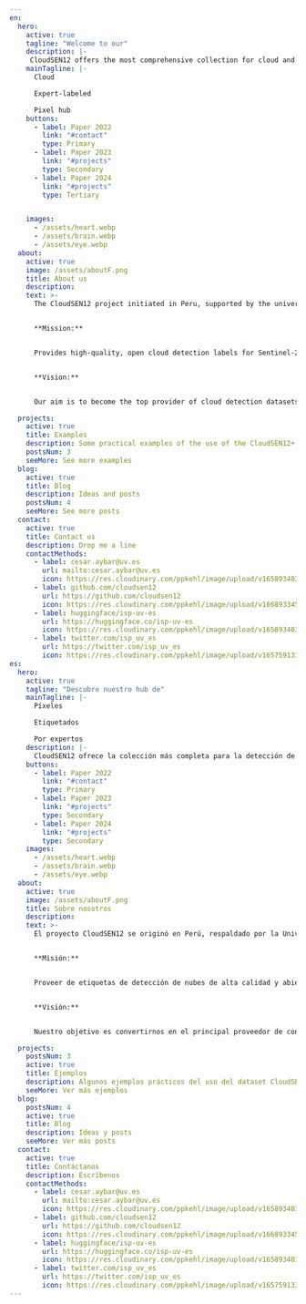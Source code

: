 ```yaml
---
en:
  hero:
    active: true
    tagline: "Welcome to our"
    description: |-
     CloudSEN12 offers the most comprehensive collection for cloud and cloud shadow detection in Sentinel-2.
    mainTagline: |-
      Cloud

      Expert-labeled

      Pixel hub
    buttons:
      - label: Paper 2022
        link: "#contact"
        type: Primary
      - label: Paper 2023
        link: "#projects"
        type: Secondary
      - label: Paper 2024
        link: "#projects"
        type: Tertiary


    images:
      - /assets/heart.webp
      - /assets/brain.webp
      - /assets/eye.webp
  about:
    active: true
    image: /assets/aboutF.png
    title: About us
    description: 
    text: >-
      The CloudSEN12 project initiated in Peru, supported by the universities of Salzburg, San Marcos, and Valencia. It stemmed from the necessity to tackle the challenge of working with images contaminated by clouds in South America, where cloud detection algorithms usually perform poorly. Due to the absence of suitable datasets for regions outside Europe and the US, we created CloudSEN12, an unbias globally distributed dataset. After the dataset’s release and receiving valuable feedback, the team was motivated to improve further, leading to CloudSEN12+, where, with the acquired knowledge, we refined the dataset to ensure maximum trustworthiness.


      **Mission:**


      Provides high-quality, open cloud detection labels for Sentinel-2, ensuring fair global data distribution.


      **Vision:**


      Our aim is to become the top provider of cloud detection datasets across multiple optical remote sensing sensors. We are dedicated to providing researchers and industries with the necessary models and datasets to accurate perform cloud screening.

  projects:
    active: true
    title: Examples
    description: Some practical examples of the use of the CloudSEN12+
    postsNum: 3
    seeMore: See more examples
  blog:
    active: true
    title: Blog
    description: Ideas and posts
    postsNum: 4
    seeMore: See more posts
  contact:
    active: true
    title: Contact us
    description: Drop me a line
    contactMethods:
      - label: cesar.aybar@uv.es
        url: mailto:cesar.aybar@uv.es
        icon: https://res.cloudinary.com/ppkehl/image/upload/v1658934033/icons/icon-mail_tyul5l.svg
      - label: github.com/cloudsen12
        url: https://github.com/cloudsen12
        icon: https://res.cloudinary.com/ppkehl/image/upload/v1668933459/icons/mastodon_fhq4bo.svg
      - label: huggingface/isp-uv-es
        url: https://huggingface.co/isp-uv-es
        icon: https://res.cloudinary.com/ppkehl/image/upload/v1658934033/icons/icon-instagram_ljjd3k.svg
      - label: twitter.com/isp_uv_es
        url: https://twitter.com/isp_uv_es
        icon: https://res.cloudinary.com/ppkehl/image/upload/v1657591338/icons/logo-github_o8nj8f_ltj0dc.svg
es:
  hero:
    active: true
    tagline: "Descubre nuestro hub de"
    mainTagline: |-
      Píxeles

      Etiquetados

      Por expertos
    description: |-
      CloudSEN12 ofrece la colección más completa para la detección de nubes y sombras de nubes en Sentinel-2.
    buttons:
      - label: Paper 2022
        link: "#contact"
        type: Primary
      - label: Paper 2023
        link: "#projects"
        type: Secondary
      - label: Paper 2024
        link: "#projects"
        type: Secondary
    images:
      - /assets/heart.webp
      - /assets/brain.webp
      - /assets/eye.webp
  about:
    active: true
    image: /assets/aboutF.png
    title: Sobre nosotros
    description:
    text: >-
      El proyecto CloudSEN12 se originó en Perú, respaldado por la Universidad de Salzburg, San Marcos, y Valencia. Surgió de la necesidad de abordar el desafío de trabajar con imágenes contaminadas por nubes en los Andes peruanos, donde los algoritmos de detección de nubes no funcionaban correctamente. Ante la falta de datasets adecuados para esta región, se decidió crear CloudSEN12,  un dataset distribuido globalmente. Tras el lanzamiento de este conjunto de datos en 2022 y recibir valiosos comentarios, nos sentimos inspirados para seguir mejorando. Así fue como nació CloudSEN12+, donde con el conocimiento adquirido, refinamos el dataset para ofrecer aun mas precisión y confiabilidad. 


      **Misión:**


      Proveer de etiquetas de detección de nubes de alta calidad y abiertas para Sentinel-2, garantizando una distribución de datos equitativa en el planeta.


      **Visión:**


      Nuestro objetivo es convertirnos en el principal proveedor de conjuntos de datos de detección de nubes para múltiples sensores de teledetección. Estamos dedicados a proporcionar a científicos e industrias los modelos y conjuntos de datos necesarios para garantizar la correcta detección de nubes.

  projects:
    postsNum: 3
    active: true
    title: Ejemplos
    description: Algunos ejemplos prácticos del uso del dataset CloudSEN12+.
    seeMore: Ver más ejemplos
  blog:
    postsNum: 4
    active: true
    title: Blog
    description: Ideas y posts 
    seeMore: Ver más posts
  contact:
    active: true
    title: Contáctanos
    description: Escríbenos 
    contactMethods:
      - label: cesar.aybar@uv.es
        url: mailto:cesar.aybar@uv.es
        icon: https://res.cloudinary.com/ppkehl/image/upload/v1658934033/icons/icon-mail_tyul5l.svg
      - label: github.com/cloudsen12
        url: https://github.com/cloudsen12
        icon: https://res.cloudinary.com/ppkehl/image/upload/v1668933459/icons/mastodon_fhq4bo.svg
      - label: huggingface/isp-uv-es
        url: https://huggingface.co/isp-uv-es
        icon: https://res.cloudinary.com/ppkehl/image/upload/v1658934033/icons/icon-instagram_ljjd3k.svg
      - label: twitter.com/isp_uv_es
        url: https://twitter.com/isp_uv_es
        icon: https://res.cloudinary.com/ppkehl/image/upload/v1657591338/icons/logo-github_o8nj8f_ltj0dc.svg
---
```

